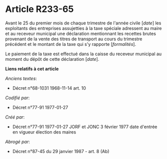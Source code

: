 # Article R233-65

Avant le 25 du premier mois de chaque trimestre de l'année civile [*date*] les exploitants des entreprises assujetties à la
taxe spéciale adressent au maire et au receveur municipal une déclaration mentionnant les recettes brutes provenant de la
vente des titres de transport au cours du trimestre précédent et le montant de la taxe qui s'y rapporte [*formalités*]. 

Le paiement de la taxe est effectué dans la caisse du receveur municipal au moment du dépôt de cette déclaration [*date*].

**Liens relatifs à cet article**

_Anciens textes_:

  - Décret n°68-1031 1968-11-14 art. 10

_Codifié par_:

  - Décret n°77-91 1977-01-27

_Créé par_:

  - Décret n°77-91 1977-01-27 JORF et JONC 3 février 1977 date d'entrée en vigueur élection des maires

_Abrogé par_:

  - Décret n°87-45 du 29 janvier 1987 - art. 8 (Ab)

